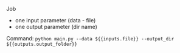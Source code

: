 Job

- one input parameter (data - file)
- one output parameter (dir name)

Command: `python main.py --data ${{inputs.file}} --output_dir ${{outputs.output_folder}}`
